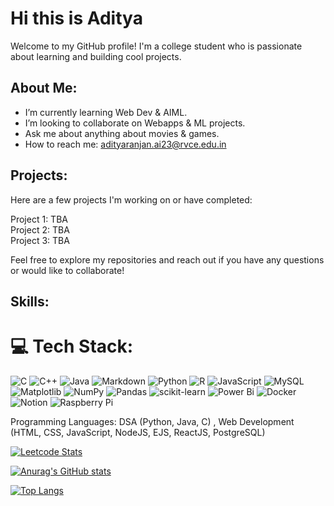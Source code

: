 # Hi this is Aditya

Welcome to my GitHub profile! I'm a college student who is passionate about learning and building cool projects.

## About Me:

* I’m currently learning Web Dev & AIML.
* I’m looking to collaborate on Webapps & ML projects.
* Ask me about anything about movies & games.
* How to reach me: adityaranjan.ai23@rvce.edu.in

## Projects:

Here are a few projects I'm working on or have completed:

Project 1: TBA                                    
Project 2: TBA                                       
Project 3: TBA                             

Feel free to explore my repositories and reach out if you have any questions or would like to collaborate!

## Skills:

# 💻 Tech Stack:
![C](https://img.shields.io/badge/c-%2300599C.svg?style=for-the-badge&logo=c&logoColor=white) ![C++](https://img.shields.io/badge/c++-%2300599C.svg?style=for-the-badge&logo=c%2B%2B&logoColor=white) ![Java](https://img.shields.io/badge/java-%23ED8B00.svg?style=for-the-badge&logo=openjdk&logoColor=white) ![Markdown](https://img.shields.io/badge/markdown-%23000000.svg?style=for-the-badge&logo=markdown&logoColor=white) ![Python](https://img.shields.io/badge/python-3670A0?style=for-the-badge&logo=python&logoColor=ffdd54) ![R](https://img.shields.io/badge/r-%23276DC3.svg?style=for-the-badge&logo=r&logoColor=white) ![JavaScript](https://img.shields.io/badge/javascript-%23323330.svg?style=for-the-badge&logo=javascript&logoColor=%23F7DF1E) ![MySQL](https://img.shields.io/badge/mysql-4479A1.svg?style=for-the-badge&logo=mysql&logoColor=white) ![Matplotlib](https://img.shields.io/badge/Matplotlib-%23ffffff.svg?style=for-the-badge&logo=Matplotlib&logoColor=black) ![NumPy](https://img.shields.io/badge/numpy-%23013243.svg?style=for-the-badge&logo=numpy&logoColor=white) ![Pandas](https://img.shields.io/badge/pandas-%23150458.svg?style=for-the-badge&logo=pandas&logoColor=white) ![scikit-learn](https://img.shields.io/badge/scikit--learn-%23F7931E.svg?style=for-the-badge&logo=scikit-learn&logoColor=white) ![Power Bi](https://img.shields.io/badge/power_bi-F2C811?style=for-the-badge&logo=powerbi&logoColor=black) ![Docker](https://img.shields.io/badge/docker-%230db7ed.svg?style=for-the-badge&logo=docker&logoColor=white) ![Notion](https://img.shields.io/badge/Notion-%23000000.svg?style=for-the-badge&logo=notion&logoColor=white) ![Raspberry Pi](https://img.shields.io/badge/-RaspberryPi-C51A4A?style=for-the-badge&logo=Raspberry-Pi)

Programming Languages: DSA (Python, Java, C) , Web Development (HTML, CSS, JavaScript, NodeJS, EJS, ReactJS, PostgreSQL)

[![Leetcode Stats](https://leetcard.jacoblin.cool/Totally_Inane)](https://leetcode.com/u/Totally_Inane/)

[![Anurag's GitHub stats](https://github-readme-stats.vercel.app/api?username=aditya-ranjan1234&show_icons=true&theme=radical&card_width=500)](https://github.com/anuraghazra/github-readme-stats&show_icons=true)

[![Top Langs](https://github-readme-stats.vercel.app/api/top-langs/?username=aditya-ranjan1234&langs_count=15&theme=radical&card_width=500)](https://github.com/anuraghazra/github-readme-stats)
